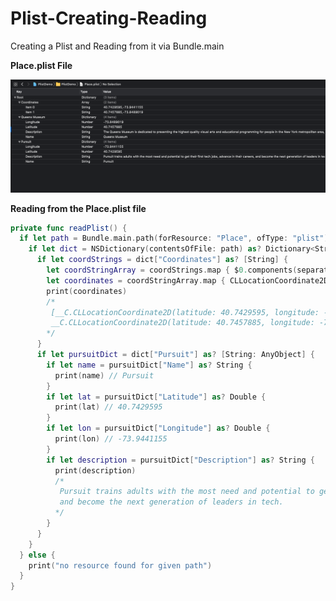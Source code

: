 # Plist-Creating-Reading
Creating a Plist and Reading from it via Bundle.main

**Place.plist File**  

![place plist](https://github.com/alexpaul/Plist-Creating-Reading/blob/master/Images/place-plist.png)   


**Reading from the Place.plist file**   
```swift 
private func readPlist() {
  if let path = Bundle.main.path(forResource: "Place", ofType: "plist") {
    if let dict = NSDictionary(contentsOfFile: path) as? Dictionary<String, AnyObject> {
      if let coordStrings = dict["Coordinates"] as? [String] {
        let coordStringArray = coordStrings.map { $0.components(separatedBy: ",") }
        let coordinates = coordStringArray.map { CLLocationCoordinate2DMake(Double($0[0])!, Double($0[1])!) }
        print(coordinates)
        /*
         [__C.CLLocationCoordinate2D(latitude: 40.7429595, longitude: -73.9441155),
         __C.CLLocationCoordinate2D(latitude: 40.7457885, longitude: -73.8489019)]
        */
      }
      if let pursuitDict = dict["Pursuit"] as? [String: AnyObject] {
        if let name = pursuitDict["Name"] as? String {
          print(name) // Pursuit
        }
        if let lat = pursuitDict["Latitude"] as? Double {
          print(lat) // 40.7429595
        }
        if let lon = pursuitDict["Longitude"] as? Double {
          print(lon) // -73.9441155
        }
        if let description = pursuitDict["Description"] as? String {
          print(description)
          /*
           Pursuit trains adults with the most need and potential to get their first tech jobs, advance in their careers,
           and become the next generation of leaders in tech.
          */
        }
      }
    }
  } else {
    print("no resource found for given path")
  }
}
```
